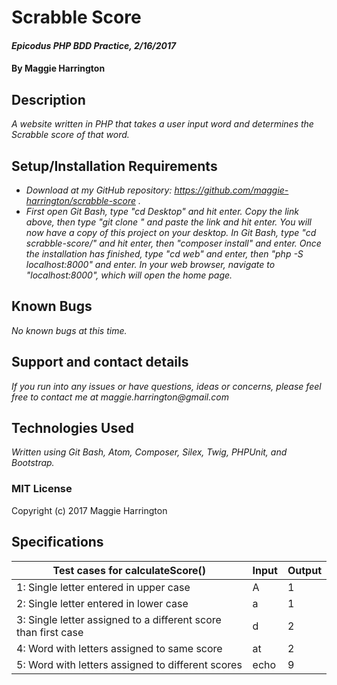 # Scrabble Score

#### _Epicodus PHP BDD Practice, 2/16/2017_

#### By Maggie Harrington

## Description

_A website written in PHP that takes a user input word and determines the Scrabble score of that word._

## Setup/Installation Requirements
* _Download at my GitHub repository: https://github.com/maggie-harrington/scrabble-score ._
* _First open Git Bash, type "cd Desktop" and hit enter. Copy the link above, then type "git clone " and paste the link and hit enter. You will now have a copy of this project on your desktop. In Git Bash, type "cd scrabble-score/" and hit enter, then "composer install" and enter. Once the installation has finished, type "cd web" and enter, then "php -S localhost:8000" and enter. In your web browser, navigate to "localhost:8000", which will open the home page._

## Known Bugs

_No known bugs at this time._

## Support and contact details

_If you run into any issues or have questions, ideas or concerns, please feel free to contact me at maggie.harrington@gmail.com_

## Technologies Used

_Written using Git Bash, Atom, Composer, Silex, Twig, PHPUnit, and Bootstrap._

### MIT License

Copyright (c) 2017 Maggie Harrington

## Specifications

| Test cases for calculateScore()                                | Input    | Output  |
|----------------------------------------------------------------|----------|---------|
| 1: Single letter entered in upper case                         | A        | 1       |
| 2: Single letter entered in lower case                         | a        | 1       |
| 3: Single letter assigned to a different score than first case | d        | 2       |
| 4: Word with letters assigned to same score                    | at       | 2       |
| 5: Word with letters assigned to different scores              | echo     | 9       |
